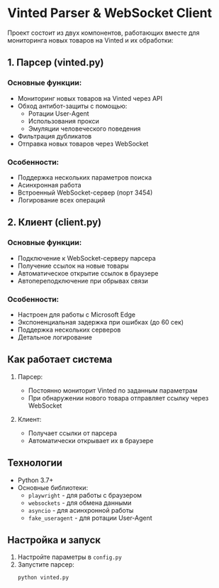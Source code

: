 # Vinted Parser & WebSocket Client

Проект состоит из двух компонентов, работающих вместе для мониторинга новых товаров на Vinted и их обработки:

## 1. Парсер (vinted.py)

### Основные функции:
- Мониторинг новых товаров на Vinted через API
- Обход антибот-защиты с помощью:
  - Ротации User-Agent
  - Использования прокси
  - Эмуляции человеческого поведения
- Фильтрация дубликатов
- Отправка новых товаров через WebSocket

### Особенности:
- Поддержка нескольких параметров поиска
- Асинхронная работа
- Встроенный WebSocket-сервер (порт 3454)
- Логирование всех операций

## 2. Клиент (client.py)

### Основные функции:
- Подключение к WebSocket-серверу парсера
- Получение ссылок на новые товары
- Автоматическое открытие ссылок в браузере
- Автопереподключение при обрывах связи

### Особенности:
- Настроен для работы с Microsoft Edge
- Экспоненциальная задержка при ошибках (до 60 сек)
- Поддержка нескольких серверов
- Детальное логирование

## Как работает система

1. Парсер:
   - Постоянно мониторит Vinted по заданным параметрам
   - При обнаружении нового товара отправляет ссылку через WebSocket

2. Клиент:
   - Получает ссылки от парсера
   - Автоматически открывает их в браузере

## Технологии

- Python 3.7+
- Основные библиотеки:
  - `playwright` - для работы с браузером
  - `websockets` - для обмена данными
  - `asyncio` - для асинхронной работы
  - `fake_useragent` - для ротации User-Agent

## Настройка и запуск

1. Настройте параметры в `config.py`
2. Запустите парсер:
   ```bash
   python vinted.py